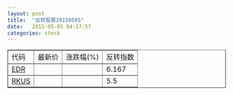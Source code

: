```yaml
---
layout: post
title:  "反转股票20150505"
date:   2015-05-05 04:17:57
categories: stock
---
```


<script type="text/javascript">
var stockList = []
stockList.push('gb_edr');
stockList.push('gb_rkus');
</script>

<table border="1">
 <tr>
 <td>代码</td>
  <td>最新价</td>
  <td>涨跌幅(%)</td>
 <td>反转指数</td>
</tr>
  <tr id="edr"><td><a href="http://stock.finance.sina.com.cn/usstock/quotes/EDR.html" target="_blank">EDR</a></td><td></td><td></td><td>6.167</td></tr>
  <tr id="rkus"><td><a href="http://stock.finance.sina.com.cn/usstock/quotes/RKUS.html" target="_blank">RKUS</a></td><td></td><td></td><td>5.5</td></tr>
</table>
